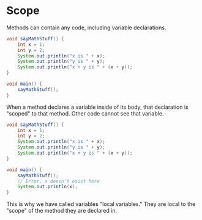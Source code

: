 # Scope

Methods can contain any code, including variable declarations.

```java
void sayMathStuff() {
    int x = 1;
    int y = 2;
    System.out.println("x is " + x);
    System.out.println("y is " + y);
    System.out.println("x + y is " + (x + y));
}

void main() {
    sayMathStuff();
}
```

When a method declares a variable inside of its body, that declaration is "scoped" to that method.
Other code cannot see that variable.

```java
void sayMathStuff() {
    int x = 1;
    int y = 2;
    System.out.println("x is " + x);
    System.out.println("y is " + y);
    System.out.println("x + y is " + (x + y));
}

void main() {
    sayMathStuff();
    // Error, x doesn't exist here
    System.out.println(x);
}
```

This is why we have called variables "local variables." They are local to the "scope" of the
method they are declared in.
